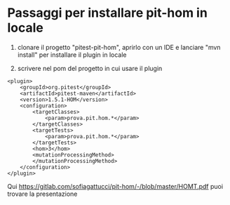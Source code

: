 # Passaggi per installare pit-hom in locale
1. clonare il progetto "pitest-pit-hom", aprirlo con un IDE e lanciare "mvn install" per installare il plugin in locale

2. scrivere nel pom del progetto in cui usare il plugin 

```
<plugin>
    <groupId>org.pitest</groupId>
    <artifactId>pitest-maven</artifactId>
    <version>1.5.1-HOM</version>
    <configuration>
        <targetClasses>
            <param>prova.pit.hom.*</param>
        </targetClasses>
        <targetTests>
            <param>prova.pit.hom.*</param>
        </targetTests>
        <hom>3</hom>
        <mutationProcessingMethod>
        </mutationProcessingMethod>
    </configuration>
</plugin>
```


Qui https://gitlab.com/sofiagattucci/pit-hom/-/blob/master/HOMT.pdf puoi trovare la presentazione 